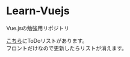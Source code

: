 # Learn-Vuejs
Vue.jsの勉強用リポジトリ

[こちら](https://projectormato-vue.netlify.com/todo/)にToDoリストがあります。  
フロントだけなので更新したらリストが消えます。
